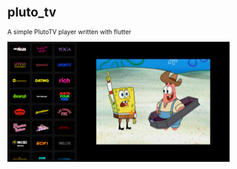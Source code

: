 # pluto_tv
A simple PlutoTV player written with flutter

![Alt text](/assets/snapshot.png?raw=true "snapshot")